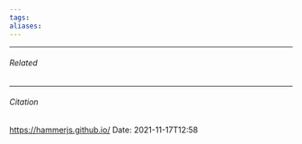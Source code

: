 ```yaml
---
tags: 
aliases: 
---
```



---
###### Related 
---
###### Citation
https://hammerjs.github.io/
Date: 2021-11-17T12:58
